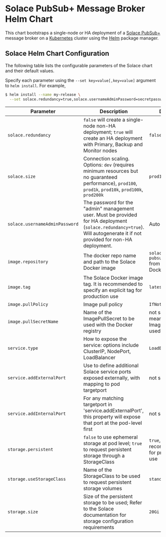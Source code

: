# Solace PubSub+ Message Broker Helm Chart

This chart bootstraps a single-node or HA deployment of a [Solace PubSub+](https://solace.com/products/) message broker on a [Kubernetes](http://kubernetes.io) cluster using the [Helm](https://helm.sh) package manager.

## Solace Helm Chart Configuration

The following table lists the configurable parameters of the Solace chart and their default values.

Specify each parameter using the `--set key=value[,key=value]` argument to `helm install`. For example,

```bash
$ helm install --name my-release \
  --set solace.redundancy=true,solace.usernameAdminPassword=secretpassword <solace-chart-location>
```

| Parameter                      | Description                                                                                             | Default                                                 |
| ------------------------------ | ------------------------------------------------------------------------------------------------------- | ------------------------------------------------------- |
| `solace.redundancy`            | `false` will create a single-node non-HA deployment; `true` will create an HA deployment with Primary, Backup and Monitor nodes | `false`                         |
| `solace.size`                  | Connection scaling. Options: `dev` (requires minimum resources but no guaranteed performance), `prod100`, `prod1k`, `prod10k`, `prod100k`, `prod200k` | `prod100` |
| `solace.usernameAdminPassword` | The password for the "admin" management user. Must be provided for HA deployment (`solace.redundancy=true`). Will autogenerate it if not provided for non-HA deployment. | Auto-generate |
| `image.repository`             | The docker repo name and path to the Solace Docker image                                                | `solace/solace-pubsub-standard` from public DockerHub   |
| `image.tag`                    | The Solace Docker image tag. It is recommended to specify an explicit tag for production use            | `latest`                                                |
| `image.pullPolicy`             | Image pull policy                                                                                       | `IfNotPresent`                                          |
| `image.pullSecretName`         | Name of the ImagePullSecret to be used with the Docker registry                                         | not set, meaning no ImagePullSecret used                |
| `service.type`                 | How to expose the service: options include ClusterIP, NodePort, LoadBalancer                            | `LoadBalancer`                                          |
| `service.addExternalPort`      | Use to define additional Solace service ports exposed externally, with mapping to pod targetport        | not set                                                 |
| `service.addInternalPort`      | For any matching targetport in 'service.addExternalPort', this property will expose that port at the pod-level first | not set                                    |
| `storage.persistent`           | `false` to use ephemeral storage at pod level; `true` to request persistent storage through a StorageClass | `true`, false is not recommended for production use  |
| `storage.useStorageClass`      | Name of the StorageClass to be used to request persistent storage volumes                               | `standard`                                              |
| `storage.size`                 | Size of the persistent storage to be used; Refer to the Solace documentation for storage configuration requirements | `20Gi`                                      |
